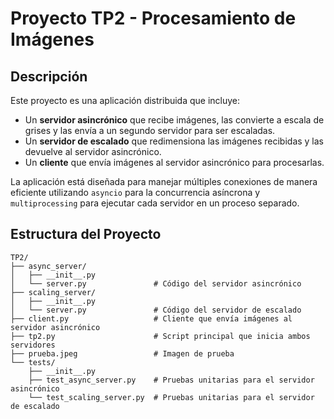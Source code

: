 # Proyecto TP2 - Procesamiento de Imágenes 

## Descripción

Este proyecto es una aplicación distribuida que incluye:
- Un **servidor asincrónico** que recibe imágenes, las convierte a escala de grises y las envía a un segundo servidor para ser escaladas.
- Un **servidor de escalado** que redimensiona las imágenes recibidas y las devuelve al servidor asincrónico.
- Un **cliente** que envía imágenes al servidor asincrónico para procesarlas.

La aplicación está diseñada para manejar múltiples conexiones de manera eficiente utilizando `asyncio` para la concurrencia asíncrona y `multiprocessing` para ejecutar cada servidor en un proceso separado.

## Estructura del Proyecto

```plaintext
TP2/
├── async_server/
│   ├── __init__.py
│   └── server.py               # Código del servidor asincrónico
├── scaling_server/
│   ├── __init__.py
│   └── server.py               # Código del servidor de escalado
├── client.py                   # Cliente que envía imágenes al servidor asincrónico
├── tp2.py                      # Script principal que inicia ambos servidores
├── prueba.jpeg                 # Imagen de prueba
└── tests/
    ├── __init__.py
    ├── test_async_server.py    # Pruebas unitarias para el servidor asincrónico
    └── test_scaling_server.py  # Pruebas unitarias para el servidor de escalado
